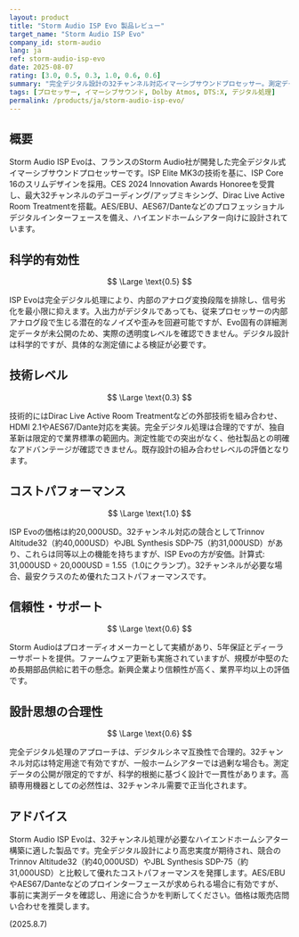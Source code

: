 ```yaml
---
layout: product
title: "Storm Audio ISP Evo 製品レビュー"
target_name: "Storm Audio ISP Evo"
company_id: storm-audio
lang: ja
ref: storm-audio-isp-evo
date: 2025-08-07
rating: [3.0, 0.5, 0.3, 1.0, 0.6, 0.6]
summary: "完全デジタル設計の32チャンネル対応イマーシブサウンドプロセッサー。測定データが限定的ながら、デジタル処理による高忠実度が期待され、32チャンネルが必要な用途で競合より優れたコストパフォーマンスを発揮。"
tags: [プロセッサー, イマーシブサウンド, Dolby Atmos, DTS:X, デジタル処理]
permalink: /products/ja/storm-audio-isp-evo/
---
```


## 概要

Storm Audio ISP Evoは、フランスのStorm Audio社が開発した完全デジタル式イマーシブサウンドプロセッサーです。ISP Elite MK3の技術を基に、ISP Core 16のスリムデザインを採用。CES 2024 Innovation Awards Honoreeを受賞し、最大32チャンネルのデコーディング/アップミキシング、Dirac Live Active Room Treatmentを搭載。AES/EBU、AES67/Danteなどのプロフェッショナルデジタルインターフェースを備え、ハイエンドホームシアター向けに設計されています。

## 科学的有効性

$$ \Large \text{0.5} $$

ISP Evoは完全デジタル処理により、内部のアナログ変換段階を排除し、信号劣化を最小限に抑えます。入出力がデジタルであっても、従来プロセッサーの内部アナログ段で生じる潜在的なノイズや歪みを回避可能ですが、Evo固有の詳細測定データが未公開のため、実際の透明度レベルを確認できません。デジタル設計は科学的ですが、具体的な測定値による検証が必要です。

## 技術レベル

$$ \Large \text{0.3} $$

技術的にはDirac Live Active Room Treatmentなどの外部技術を組み合わせ、HDMI 2.1やAES67/Dante対応を実装。完全デジタル処理は合理的ですが、独自革新は限定的で業界標準の範囲内。測定性能での突出がなく、他社製品との明確なアドバンテージが確認できません。既存設計の組み合わせレベルの評価となります。

## コストパフォーマンス

$$ \Large \text{1.0} $$

ISP Evoの価格は約20,000USD。32チャンネル対応の競合としてTrinnov Altitude32（約40,000USD）やJBL Synthesis SDP-75（約31,000USD）があり、これらは同等以上の機能を持ちますが、ISP Evoの方が安価。計算式: 31,000USD ÷ 20,000USD = 1.55（1.0にクランプ）。32チャンネルが必要な場合、最安クラスのため優れたコストパフォーマンスです。

## 信頼性・サポート

$$ \Large \text{0.6} $$

Storm Audioはプロオーディオメーカーとして実績があり、5年保証とディーラーサポートを提供。ファームウェア更新も実施されていますが、規模が中堅のため長期部品供給に若干の懸念。新興企業より信頼性が高く、業界平均以上の評価です。

## 設計思想の合理性

$$ \Large \text{0.6} $$

完全デジタル処理のアプローチは、デジタルシネマ互換性で合理的。32チャンネル対応は特定用途で有効ですが、一般ホームシアターでは過剰な場合も。測定データの公開が限定的ですが、科学的根拠に基づく設計で一貫性があります。高額専用機器としての必然性は、32チャンネル需要で正当化されます。

## アドバイス

Storm Audio ISP Evoは、32チャンネル処理が必要なハイエンドホームシアター構築に適した製品です。完全デジタル設計により高忠実度が期待され、競合のTrinnov Altitude32（約40,000USD）やJBL Synthesis SDP-75（約31,000USD）と比較して優れたコストパフォーマンスを発揮します。AES/EBUやAES67/Danteなどのプロインターフェースが求められる場合に有効ですが、事前に実測データを確認し、用途に合うかを判断してください。価格は販売店問い合わせを推奨します。

(2025.8.7)
